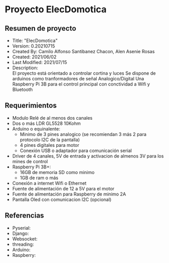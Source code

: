 # Proyecto ElecDomotica 
## Resumen de proyecto
* Title: "ElecDomotica"
* Version: 0.20210715
* Created By: Camilo Alfonso Santibanez Chacon, Alen Asenie Rosas
* Created: 2021/06/02
* Last Modified: 2021/07/15
* Description:  
El proyecto está orientado a controlar cortina y luces
Se dispone de arduinos como tranformadores de señal Analogico/Digital
Una Raspberry Pi 3B para el control principal con conctividad a Wifi y Bluetooth
## Requerimientos
* Modulo Relé de al menos dos canales
* Dos o más LDR GL5528 10Kohm
* Arduino o equinalente:
    * Minimo de 3 pines analogico (se recomiendan 3 más 2 para protocolo I2C de la pantalla) 
    * 4 pines digitales para motor
    * Conexión USB o adaptador para comunicación serial 
* Driver de 4 canales, 5V de entrada y activacion de almenos 3V para los mines de control
* Raspberry Pi 3B+:
    * 16GB de memoria SD como minimo
    * 1GB de ram o más
* Conexión a internet Wifi o Ethernet
* Fuente de alimentación de 12 a 5V para el motor
* Fuente de alimentación para Raspberry de minimo 2A 
* Pantalla Oled con comunicacion I2C (opcional)
## Referencias 
* Pyserial:
* Django:
* Websocket:
* threading:
* Arduino:
* Raspberry:
